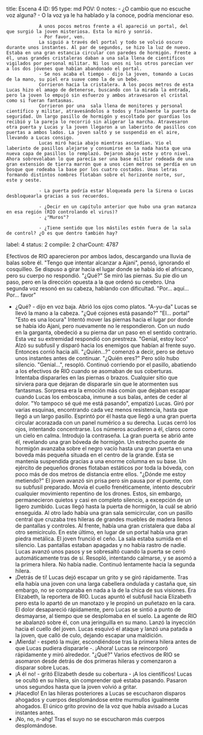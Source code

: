 title:          Escena 4
ID:             95
type:           md
POV:            0
notes:          - ¿O cambio que no escuche voz alguna?
                - O la voz ya le ha hablado y la conoce, podría mencionar eso.
                
                
                
                A unos pocos metros frente a él apareció un portal, del que surgió la joven misteriosa. Esta lo miró y sonrió.
                - Por favor, ven.
                La siguió a través del portal y todo se volvió oscuro durante unos instantes. Al par de segundos, se hizo la luz de nuevo. Estaba en una gran estancia circular con paredes de hormigón. Frente a él, unas grandes cristaleras daban a una sala llena de científicos vigilados por personal militar. Ni los unos ni los otros parecían ver a los dos jóvenes que habían abandonado el portal.
                - Se nos acaba el tiempo - dijo la joven, tomando a Lucas de la mano, su piel era suave como la de un bebé.
                Corrieron hacia la cristalera. A los pocos metros de esta Lucas hizo el amago de detenerse, buscando con la mirada la entrada, pero la joven lo empujó sin esfuerzo y ambos atravesaron el cristal como si fueran fantasmas.
                Corrieron por una  sala llena de monitores y personal científico y militar, atravesándolos a todos y finalmente la puerta de seguridad. Un largo pasillo de hormigón y escoltado por guardias los recibió y la pareja lo recorrió sin aligerar la marcha. Atravesaron otra puerta y Lucas y la joven llegaron a un laberinto de pasillos con puertas a ambos lados. La joven saltó y se suspendió en el aire, llevando a Lucas consigo.
                Lucas miró hacia abajo mientras ascendían. Vio el laberinto de pasillos alejarse y consumirse en la nada hasta que una nueva capa de pasillos lo remplazó. Dejaron abajo este y otro nivel. Ahora sobrevolaban lo que parecía ser una base militar rodeada de una gran extensión de tierra marrón que a unos cien metros se perdía en un bosque que rodeaba la base por los cuatro costados. Unas letras formando distintos nombres flotaban sobre el horizonte norte, sur, este y oeste.
                
                - La puerta podría estar bloqueada pero la Sirena o Lucas desbloquearla gracias a sus recuerdos.
                
                - ¿Decir en un capítulo anterior que hubo una gran matanza en esa región (RIO controlando el virus)?
                - ¿"Muros"?
                
                - ¿Tiene sentido que los mástiles estén fuera de la sala de control? ¿O es que dentro también hay?
label:          4
status:         2
compile:        2
charCount:      4787


Efectivos de RIO aparecieron por ambos lados, descargando una lluvia de balas sobre él.
"Tengo que intentar alcanzar a Ajani", pensó, ignorando el cosquilleo.
Se dispuso a girar hacia el lugar donde se había ido el africano, pero su cuerpo no respondió.
"¿Qué?"
Se miró las piernas. Su pie dio un paso, pero en la dirección opuesta a la que ordenó su cerebro.
Una segunda voz resonó en su cabeza, hablando con dificultad.
"Por... aquí... Por... favor"
- ¿Qué? - dijo en voz baja. Abrió los ojos como platos.
"A-yu-da"
Lucas se llevó la mano a la cabeza.
"¿Qué cojones está pasando?"
"El... portal"
"Esto es una locura"
Intentó mover las piernas hacia el lugar por donde se había ido Ajani, pero nuevamente no le respondieron.
Con un nudo en la garganta, obedeció a su pierna dar un paso en el sentido contrario. Esta vez su extremidad respondió con prestreza.
"Genial, estoy loco"
Alzó su subfusil y disparó hacia los enemigos que habían al frente suyo. Entonces corrió hacia allí.
"¿Quién...?" comenzó a decir, pero se detuvo unos instantes antes de continuar. "¿Quién eres?"
Pero sólo hubo silencio.
"Genial...", resopló.
Continuó corriendo por el pasillo, abatiendo a los efectivos de RIO cuando se asomaban de sus coberturas. Intentaba dispararles en las piernas o brazos. Cualquier sitio que sirviera para que dejaran de dispararle sin que le atormenten sus fantasmas.
Sorpresa era la emoción más común que dejaban escapar cuando Lucas los emboscaba, inmune a sus balas, antes de ceder al dolor.
"Yo tampoco sé qué me está pasando", empatizó Lucas.
Giró por varias esquinas, encontrando cada vez menos resistencia, hasta que llegó a un largo pasillo.
Esprintó por él hasta que llegó a una gran puerta circular acorazada con un panel numérico a su derecha.
Lucas cerró los ojos, intentando concentrarse. Los números acudieron a él, claros como un cielo en calma.
Introdujo la contraseña.
La gran puerta se abrió ante él, revelando una gran bóveda de hormigón.
Un estrecho puente de hormigón avanzaba sobre el negro vacío hasta una gran puerta en una boveda más pequeña situada en el centro de la grande. Esta se mantenía suspendida gracias a una enorme columna en su base.
Un ejército de pequeños drones flotaban estáticos por toda la bóveda, con poco más de dos metros de distancia entre ellos.
"¿Dónde me estoy metiendo?"
El joven avanzó sin prisa pero sin pausa por el puente, con su subfusil preparado. Movía el cuello frenéticamente, intento descubrir cualquier movimiento repentino de los drones.
Estos, sin embargo, permanecieron quietos y casi en completo silencio, a excepción de un ligero zumbido.
Lucas llegó hasta la puerta de hormigón, la cuál se abrió enseguida.
Al otro lado había una gran sala semicircular, con un pasillo central que cruzaba tres hileras de grandes muebles de madera llenos de pantallas y controles. Al frente, había una gran cristalera que daba al otro semicírculo. En este último, en lugar de un portal había una gran piedra metálica.
El joven frunció el ceño.
La sala estaba sumida en el silencio. Las pantallas estaban apagadas y no había rastro de nadie. Lucas avanzó unos pasos y se sobresaltó cuando la puerta se cerró automáticamente tras de sí.
Resopló, intentando calmarse, y se asomó a la primera hilera.
No había nadie.
Continuó lentamente hacia la segunda hilera.
- ¡Detrás de ti!
Lucas dejó escapar un grito y se giró rápidamente. Tras ella había una joven con una larga cabellera ondulada y castaña que, sin embargo, no se comparaba en nada a la de la chica de sus visiones.
Era Elizabeth, la reportera de RIO.
Lucas apuntó el subfusil hacia Elizabeth pero esta lo apartó de un manotazo y le propinó un puñetazo en la cara. El dolor desapareció rápidamente, pero Lucas se sintió a punto de desmayarse, al tiempo que se desplomaba en el suelo.
La agente de RIO se abalanzó sobre él, con una jeringuilla en su mano. Lanzó la inyección hacia el cuello del joven.
Lucas esquivó el ataque y lanzó una patada a la joven, que calló de culo, dejando escapar una maldición.
- ¡Mierda! - espetó la mujer, escondiéndose tras la primera hilera antes de que Lucas pudiera dispararle -. ¡Ahora!
Lucas se reincorporó rápidamente y miró alrededor.
"¿Qué?"
Varios efectivos de RIO se asomaron desde detrás de dos primeras hileras y comenzaron a disparar sobre Lucas.
- ¡A él no! - gritó Elizabeth desde su cobertura - ¡A los científicos!
Lucas se ocultó en su hilera, sin comprender qué estaba pasando. Pasaron unos segundos hasta que la joven volvió a gritar.
- ¡Hacedlo!
En las hileras posteriores a Lucas se escucharon disparos ahogados y cuerpos desplomándose entre murmullos igualmente ahogados. El único grito provino de la voz que había avisado a Lucas instantes antes.
- ¡No, no, n-ahg!
Tras el suyo no se escucharon más cuerpos desplomándose.